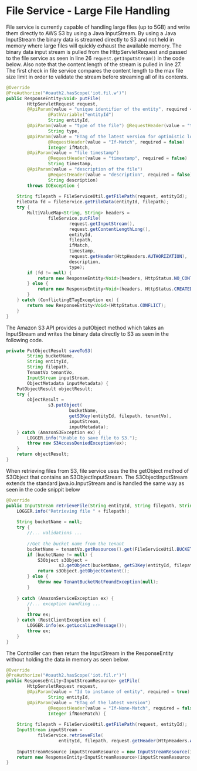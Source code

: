 # File Service - Large File Handling

File service is currently capable of handling large files (up to 5GB) and write them directly to AWS S3 by using a Java InputStream. By using a Java InputStream the binary data is streamed directly to S3 and not held in memory where large files will quickly exhaust the available memory. The binary data input stream is pulled from the HttpServletRequest and passed to the file service as seen in line 26 `request.getInputStream()` in the code below.  Also note that the content length of the stream is pulled in line 27. The first check in file service compares the content length to the max file size limit in order to validate the stream before streaming all of its contents. 

``` java
@Override
@PreAuthorize("#oauth2.hasScope('iot.fil.w')")
public ResponseEntity<Void> putFile(
        HttpServletRequest request,
        @ApiParam(value = "unique identifier of the entity", required = true)
                @PathVariable("entityId")
                String entityId,
        @ApiParam(value = "type of the file") @RequestHeader(value = "type", required = false)
                String type,
        @ApiParam(value = "ETag of the latest version for optimistic locking")
                @RequestHeader(value = "If-Match", required = false)
                Integer ifMatch,
        @ApiParam(value = "file timestamp")
                @RequestHeader(value = "timestamp", required = false)
                String timestamp,
        @ApiParam(value = "description of the file")
                @RequestHeader(value = "description", required = false)
                String description)
        throws IOException {
 
    String filepath = FileServiceUtil.getFilePath(request, entityId);
    FileData fd = fileService.getFileData(entityId, filepath);
    try {
        MultiValueMap<String, String> headers =
                fileService.putFile(
                        request.getInputStream(),
                        request.getContentLengthLong(),
                        entityId,
                        filepath,
                        ifMatch,
                        timestamp,
                        request.getHeader(HttpHeaders.AUTHORIZATION),
                        description,
                        type);
        if (fd != null) {
            return new ResponseEntity<Void>(headers, HttpStatus.NO_CONTENT); //Update
        } else {
            return new ResponseEntity<Void>(headers, HttpStatus.CREATED); //Create
        }
    } catch (ConflictingETagException ex) {
        return new ResponseEntity<Void>(HttpStatus.CONFLICT);
    }
}
```
The Amazon S3 API provides a putObject method which takes an InputStream and writes the binary data directly to S3 as seen in the following code. 
``` java
private PutObjectResult saveToS3(
        String bucketName,
        String entityId,
        String filepath,
        TenantVo tenantVo,
        InputStream inputStream,
        ObjectMetadata inputMetadata) {
    PutObjectResult objectResult;
    try {
        objectResult =
                s3.putObject(
                        bucketName,
                        getS3Key(entityId, filepath, tenantVo),
                        inputStream,
                        inputMetadata);
    } catch (AmazonS3Exception ex) {
        LOGGER.info("Unable to save file to S3.");
        throw new S3AccessDeniedException(ex);
    }
    return objectResult;
}
```
When retrieving files from S3, file service uses the the getObject method of S3Object that contains an S3ObjectInputStream. The S3ObjectInputStream extends the standard java.io.InputStream and is handled the same way as seen in the code snippit below
``` java
@Override
public InputStream retrieveFile(String entityId, String filepath, String accessToken) {
    LOGGER.info("Retrieving file " + filepath);
 
    String bucketName = null;
    try {
        //... validations ...
 
        //Get the bucket name from the tenant
        bucketName = tenantVo.getResources().get(FileServiceUtil.BUCKET_NAME);
        if (bucketName != null) {
            S3Object s3Object =
                    s3.getObject(bucketName, getS3Key(entityId, filepath, tenantVo));
            return s3Object.getObjectContent();
        } else {
            throw new TenantBucketNotFoundException(null);
        }
 
    } catch (AmazonServiceException ex) {
        //... exception handling ...
        }
        throw ex;
    } catch (RestClientException ex) {
        LOGGER.info(ex.getLocalizedMessage());
        throw ex;
    }
}
```
The Controller can then return the InputStream in the ResponseEntity without holding the data in memory as seen below. 
``` java
@Override
@PreAuthorize("#oauth2.hasScope('iot.fil.r')")
public ResponseEntity<InputStreamResource> getFile(
        HttpServletRequest request,
        @ApiParam(value = "Id to instance of entity", required = true) @PathVariable("entityId")
                String entityId,
        @ApiParam(value = "ETag of the latest version")
                @RequestHeader(value = "If-None-Match", required = false)
                Integer ifNoneMatch) {
 
    String filepath = FileServiceUtil.getFilePath(request, entityId);
    InputStream inputStream =
            fileService.retrieveFile(
                    entityId, filepath, request.getHeader(HttpHeaders.AUTHORIZATION));
 
    InputStreamResource inputStreamResource = new InputStreamResource(inputStream);
    return new ResponseEntity<InputStreamResource>(inputStreamResource, HttpStatus.OK);
}
```
